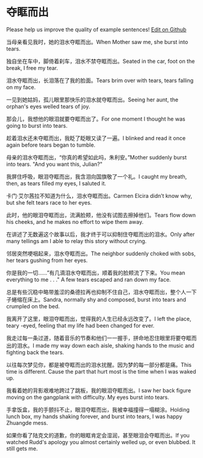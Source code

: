 # 夺眶而出

Please help us improve the quality of example sentences! [Edit on Github](https://github.com/jiyushe/jiyu-example-sentence-source/blob/main/chinese/duokuangerchu.md)

<p><span class="chinese">当母亲看见我时，她的泪水夺眶而出。</span><span class="english">When Mother saw me, she burst into tears.</span></p>

<p><span class="chinese">独自坐在车中，脚倚着刹车，泪水不禁夺眶而出。</span><span class="english">Seated in the car, foot on the break, I free my tear.</span></p>

<p><span class="chinese">泪水夺眶而出，长泪落在了我的脸面。</span><span class="english">Tears brim over with tears, tears falling on my face.</span></p>

<p><span class="chinese">一见到她姑妈，孤儿眼里那快乐的泪水就夺眶而出。</span><span class="english">Seeing her aunt, the orphan's eyes welled tears of joy.</span></p>

<p><span class="chinese">那会儿，我想他的眼泪就要夺眶而出了。</span><span class="english">For one moment I thought he was going to burst into tears.</span></p>

<p><span class="chinese">趁着泪水还未夺眶而出，我眨了眨眼又读了一遍。</span><span class="english">I blinked and read it once again before tears began to tumble.</span></p>

<p><span class="chinese">母亲的泪水夺眶而出，“你真的希望如此吗，朱利安。”</span><span class="english">Mother suddenly burst into tears. "And you want this, Julian?"</span></p>

<p><span class="chinese">我屏住呼吸，眼泪夺眶而出，我含泪向国旗敬了一个礼。</span><span class="english">I caught my breath, then, as tears filled my eyes, I saluted it.</span></p>

<p><span class="chinese">卡门·艾尔茜拉不知道为什么，泪水夺眶而出。</span><span class="english">Carmen Elcira didn’t know why, but she felt tears race to her eyes.</span></p>

<p><span class="chinese">此时，他的眼泪夺眶而出，流满脸颊，他没有试图去擦掉他们。</span><span class="english">Tears flow down his cheeks, and he makes no effort to wipe them away.</span></p>

<p><span class="chinese">在讲述了无数遍这个故事以后，我才终于可以抑制住夺眶而出的泪水。</span><span class="english">Only after many tellings am I able to relay this story without crying.</span></p>

<p><span class="chinese">邻居突然哽咽起来，泪水夺眶而出。</span><span class="english">The neighbor suddenly choked with sobs, her tears gushing from her eyes.</span></p>

<p><span class="chinese">你是我的一切……”有几滴泪水夺眶而出，顺着我的脸颊流了下来。</span><span class="english">You mean everything to me . . ." A few tears escaped and ran down my face.</span></p>

<p><span class="chinese">总是有些沉稳中略带羞涩的桑德拉再也抑制不住自己，泪水夺眶而出，整个人一下子蜷缩在床上。</span><span class="english">Sandra, normally shy and composed, burst into tears and crumpled on the bed.</span></p>

<p><span class="chinese">我离开了这里，眼泪夺眶而出，觉得我的人生已经永远改变了。</span><span class="english">I left the place, teary -eyed, feeling that my life had been changed for ever.</span></p>

<p><span class="chinese">我走过每一条过道，随着音乐的节奏和他们一一握手，拼命地忍住眼里将要夺眶而出的泪水。</span><span class="english">I made my way down each aisle, shaking hands to the music and fighting back the tears.</span></p>

<p><span class="chinese">以往每次梦见你，都是被夺眶而出的泪水扰醒。因为梦的每一部分都是痛。</span><span class="english">This time is different. Cause the part that hurt most is the time when I was waked up.</span></p>

<p><span class="chinese">我看着她的背影艰难地跨过了跳板，我的眼泪夺眶而出。</span><span class="english">I saw her back figure moving on the gangplank with difficulty. My eyes burst into tears.</span></p>

<p><span class="chinese">手拿饭盒，我的手颤抖不止，眼泪夺眶而出，我被幸福撞得一塌糊涂。</span><span class="english">Holding lunch box, my hands shaking forever, and burst into tears, I was happy Zhuangde mess.</span></p>

<p><span class="chinese">如果你看了陆克文的道歉，你的眼眶肯定会湿润，甚至眼泪会夺眶而出。</span><span class="english">If you watched Rudd's apology you almost certainly welled up, or even blubbed. It still gets me.</span></p>

